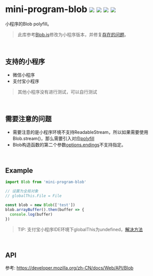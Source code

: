 # mini-program-blob  ![](https://badgen.net/npm/v/mini-program-blob)  ![](https://badgen.net/npm/types/mini-program-blob) ![](https://badgen.net/npm/dt/mini-program-blob) ![](https://badgen.net/badge/language/typescript/blue)


小程序的Blob polyfill。  
> 此库参考[Blob.js](https://github.com/eligrey/Blob.js)修改为小程序版本，并修复[存在的问题](https://github.com/eligrey/Blob.js/pull/80)。

<br/>

## 支持的小程序
- 微信小程序
- 支付宝小程序
> 其他小程序没有进行测试，可以自行测试

<br/>

## 需要注意的问题
- 需要注意的是小程序环境不支持ReadableStream，所以如果需要使用Blob.stream()，那么需要引入对应[polyfill](https://github.com/MattiasBuelens/web-streams-polyfill)
- Blob构造函数的第二个参数[options.endings](https://developer.mozilla.org/zh-CN/docs/Web/API/Blob/Blob)不支持指定。

<br/>

## Example
```js
import Blob from 'mini-program-blob'

// 设置为全局对象
// globalThis.File = File

const blob = new Blob(['test'])
blob.arrayBuffer().then(buffer => {
  console.log(buffer)
})
```
> TIP: 支付宝小程序IDE环境下globalThis为undefined，[解决方法](https://github.com/zyrong/mini-program-polyfill/issues/1)  

<br/>

## API
参考: https://developer.mozilla.org/zh-CN/docs/Web/API/Blob
